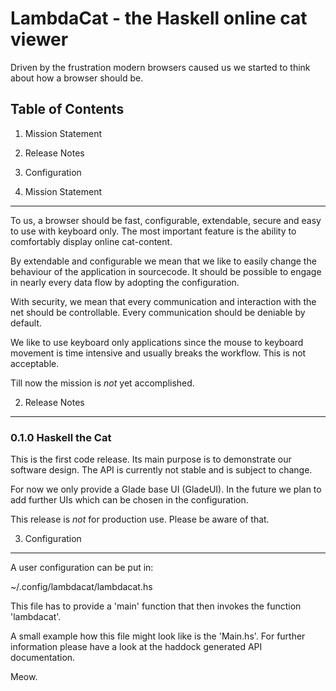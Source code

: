 LambdaCat - the Haskell online cat viewer
=========================================

Driven by the frustration modern browsers caused us we started to think about
how a browser should be.

Table of Contents
-----------------

1. Mission Statement
2. Release Notes
3. Configuration

1. Mission Statement
--------------------

To us, a browser should be fast, configurable, extendable, secure and easy to
use with keyboard only. The most important feature is the ability to
comfortably display online cat-content.

By extendable and configurable we mean that we like to easily change the
behaviour of the application in sourcecode. It should be possible to engage in
nearly every data flow by adopting the configuration.

With security, we mean that every communication and interaction with the net
should be controllable. Every communication should be deniable by default.

We like to use keyboard only applications since the mouse to keyboard movement
is time intensive and usually breaks the workflow. This is not acceptable.

Till now the mission is _not_ yet accomplished.

2. Release Notes
----------------

### 0.1.0 Haskell the Cat

This is the first code release. Its main purpose is to demonstrate our
software design. The API is currently not stable and is subject to change.

For now we only provide a Glade base UI (GladeUI). In the future we plan to
add further UIs which can be chosen in the configuration.

This release is _not_ for production use. Please be aware of that.

3. Configuration
----------------

A user configuration can be put in:

  ~/.config/lambdacat/lambdacat.hs

This file has to provide a 'main' function that then invokes the function
'lambdacat'.

A small example how this file might look like is the 'Main.hs'.
For further information please have a look at the haddock generated API
documentation.

Meow.

